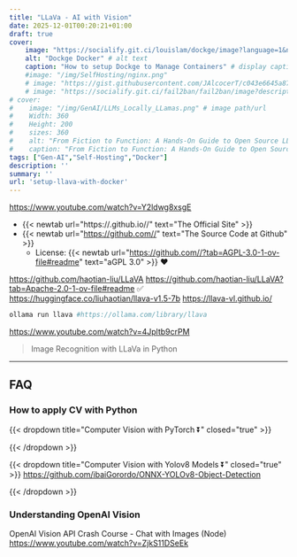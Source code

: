 ```yaml
---
title: "LLaVa - AI with Vision"
date: 2025-12-01T00:20:21+01:00
draft: true
cover:
    image: "https://socialify.git.ci/louislam/dockge/image?language=1&name=1&theme=Auto" # image path/url 
    alt: "Dockge Docker" # alt text
    caption: "How to setup Dockge to Manage Containers" # display caption under cover
    #image: "/img/SelfHosting/nginx.png"
    # image: "https://gist.githubusercontent.com/JAlcocerT/c043e6645a8786f55640e5fbccbaea00/raw/e6b63338bb64395db6076cfef72b14ce90dc9ae2/focalboard.JPG" # image path/url
    # image: "https://socialify.git.ci/fail2ban/fail2ban/image?description=1&language=1&name=1&pattern=Brick%20Wall&stargazers=1&theme=Auto" # image path/url   
# cover:
#    image: "/img/GenAI/LLMs_Locally_LLamas.png" # image path/url 
#    Width: 360
#    Height: 200
#    sizes: 360
#    alt: "From Fiction to Function: A Hands-On Guide to Open Source LLM Models.." # alt text
#    caption: "From Fiction to Function: A Hands-On Guide to Open Source LLM Models." # display caption
tags: ["Gen-AI","Self-Hosting","Docker"]
description: ''
summary: ''
url: 'setup-llava-with-docker'
---
```


https://www.youtube.com/watch?v=Y2ldwg8xsgE

* {{< newtab url="https://.github.io//" text="The  Official Site" >}}
* {{< newtab url="https://github.com//" text="The  Source Code at Github" >}}
    * License: {{< newtab url="https://github.com//?tab=AGPL-3.0-1-ov-file#readme" text="aGPL 3.0" >}} ❤️

https://github.com/haotian-liu/LLaVA
https://github.com/haotian-liu/LLaVA?tab=Apache-2.0-1-ov-file#readme ✅
https://huggingface.co/liuhaotian/llava-v1.5-7b
https://llava-vl.github.io/

```sh 
ollama run llava #https://ollama.com/library/llava
```

https://www.youtube.com/watch?v=4Jpltb9crPM

> Image Recognition with LLaVa in Python


---

## FAQ

### How to apply CV with Python

{{< dropdown title="Computer Vision with PyTorch ⏬" closed="true" >}}


{{< /dropdown >}}

{{< dropdown title="Computer Vision with Yolov8 Models ⏬" closed="true" >}}
https://github.com/ibaiGorordo/ONNX-YOLOv8-Object-Detection

{{< /dropdown >}}

### Understanding OpenAI Vision 

OpenAI Vision API Crash Course - Chat with Images (Node)
https://www.youtube.com/watch?v=ZjkS11DSeEk